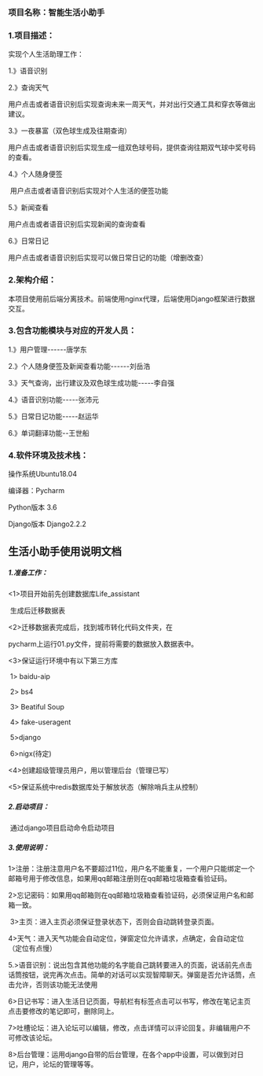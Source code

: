 ### 项目名称：智能生活小助手



### 1.项目描述：

实现个人生活助理工作：

1.》语音识别

2.》查询天气

​	用户点击或者语音识别后实现查询未来一周天气，并对出行交通工具和穿衣等做出建议。		

3.》一夜暴富（双色球生成及往期查询）

​	用户点击或者语音识别后实现生成一组双色球号码，提供查询往期双气球中奖号码的查看。

4.》个人随身便签

​	用户点击或者语音识别后实现对个人生活的便签功能

5.》新闻查看

用户点击或者语音识别后实现新闻的查询查看

6.》日常日记

用户点击或者语音识别后实现可以做日常日记的功能（增删改查）

### 2.架构介绍：

本项目使用前后端分离技术。前端使用nginx代理，后端使用Django框架进行数据交互。

### 3.包含功能模块与对应的开发人员：

1.》用户管理------唐学东

2.》个人随身便签及新闻查看功能------刘岳浩

3.》天气查询，出行建议及双色球生成功能-----李自强

4.》语音识别功能-----张沛元

5.》日常日记功能-----赵运华

6.》单词翻译功能--王世船

### 4.软件环境及技术栈：

操作系统Ubuntu18.04 

编译器：Pycharm

Python版本     3.6

Django版本    Django2.2.2



## 生活小助手使用说明文档

##### 1.准备工作：

<1>项目开始前先创建数据库Life_assistant

​		生成后迁移数据表

<2>迁移数据表完成后，找到城市转化代码文件夹，在

pycharm上运行01.py文件，提前将需要的数据放入数据表中。

<3>保证运行环境中有以下第三方库

​		1>   baidu-aip

​		2>   bs4

​		3>  Beatiful Soup

​		4> fake-useragent

​		5>django

​		6>nigx(待定)

<4>创建超级管理员用户，用以管理后台（管理已写）

<5>保证系统中redis数据库处于解放状态（解除哨兵主从控制）

##### 2.启动项目：

​	通过django项目启动命令启动项目	

##### 3.使用说明：

​	1>注册：注册注意用户名不要超过11位，用户名不能重复，一个用户只能绑定一个邮箱号用于修改信息，如果用qq邮箱注册则在qq邮箱垃圾箱查看验证码。

​	2>忘记密码：如果用qq邮箱则在qq邮箱垃圾箱查看验证码，必须保证用户名和邮箱一致。

​	3>主页：进入主页必须保证登录状态下，否则会自动跳转登录页面。

​	4>天气：进入天气功能会自动定位，弹窗定位允许请求，点确定，会自动定位（定位有点慢）

​	5.>语音识别：说出包含其他功能的名字能自己跳转要进入的页面，说话前先点击话筒按钮，说完再次点击。简单的对话可以实现智障聊天。弹窗是否允许话筒，点击允许，否则该功能无法使用

​	6>日记书写：进入生活日记页面，导航栏有标签点击可以书写，修改在笔记主页点击要修改的笔记即可，删除同上。

​	7>吐槽论坛：进入论坛可以编辑，修改，点击详情可以评论回复。非编辑用户不可修改该论坛。

​	8>后台管理：运用django自带的后台管理，在各个app中设置，可以做到对日记，用户，论坛的管理等等。



